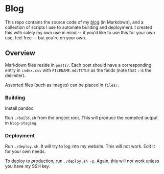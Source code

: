 # Blog

This repo contains the source code of my [blog](https://fwei.tk/blog)
(in Markdown), and a collection of scripts I use to automate building
and deployment. I created this with solely my own use in mind -- if
you'd like to use this for your own use, feel free -- but you're on
your own.

## Overview

Markdown files reside in `posts/`. Each post should have a
corresponding entry in `index.csv` with `FILENAME.md:TITLE` as the
fields (note that `:` is the delimiter).

Assorted files (such as images) can be placed in `files/`.

### Building

Install pandoc.

Run `./build.sh` from the project root. This will produce the compiled
output in `blog-staging`.

### Deployment

Run `./deploy.sh`. It will try to log into my website. This will not
work. Edit it for your own needs.

To deploy to *p*roduction, run `./deploy.sh -p`. Again, this will not
work unless you have my SSH key.
